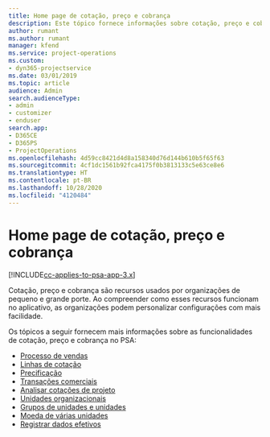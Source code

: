 ```yaml
---
title: Home page de cotação, preço e cobrança
description: Este tópico fornece informações sobre cotação, preço e cobrança.
author: rumant
ms.author: rumant
manager: kfend
ms.service: project-operations
ms.custom:
- dyn365-projectservice
ms.date: 03/01/2019
ms.topic: article
audience: Admin
search.audienceType:
- admin
- customizer
- enduser
search.app:
- D365CE
- D365PS
- ProjectOperations
ms.openlocfilehash: 4d59cc8421d4d8a158340d76d144b610b5f65f63
ms.sourcegitcommit: 4cf1dc1561b92fca4175f0b3813133c5e63ce8e6
ms.translationtype: HT
ms.contentlocale: pt-BR
ms.lasthandoff: 10/28/2020
ms.locfileid: "4120484"
---
```

# <a name="quoting-pricing-and-billing-home-page"></a>Home page de cotação, preço e cobrança

[!INCLUDE[cc-applies-to-psa-app-3.x](../includes/cc-applies-to-psa-app-3x.md)]

Cotação, preço e cobrança são recursos usados por organizações de pequeno e grande porte. Ao compreender como esses recursos funcionam no aplicativo, as organizações podem personalizar configurações com mais facilidade.

Os tópicos a seguir fornecem mais informações sobre as funcionalidades de cotação, preço e cobrança no PSA:

- [Processo de vendas](basic-sales-process.md)
- [Linhas de cotação](basic-quote-lines.md)
- [Precificação](basic-pricing.md)
- [Transações comerciais](basic-business-transactions.md)
- [Analisar cotações de projeto](basic-analyzing-quotes.md)
- [Unidades organizacionais](advanced-organizational.md)
- [Grupos de unidades e unidades](advanced-units.md)
- [Moeda de várias unidades](advanced-currency.md)
- [Registrar dados efetivos](advanced-actuals.md)
